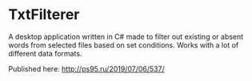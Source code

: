 # TxtFilterer
A desktop application written in C# made to filter out existing or absent words from selected files based on set conditions. Works with a lot of different data formats.

Published here: http://ps95.ru/2019/07/06/537/
